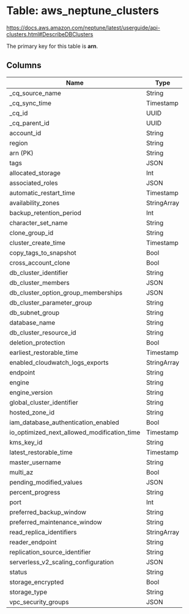 # Table: aws_neptune_clusters

https://docs.aws.amazon.com/neptune/latest/userguide/api-clusters.html#DescribeDBClusters

The primary key for this table is **arn**.



## Columns
| Name          | Type          |
| ------------- | ------------- |
|_cq_source_name|String|
|_cq_sync_time|Timestamp|
|_cq_id|UUID|
|_cq_parent_id|UUID|
|account_id|String|
|region|String|
|arn (PK)|String|
|tags|JSON|
|allocated_storage|Int|
|associated_roles|JSON|
|automatic_restart_time|Timestamp|
|availability_zones|StringArray|
|backup_retention_period|Int|
|character_set_name|String|
|clone_group_id|String|
|cluster_create_time|Timestamp|
|copy_tags_to_snapshot|Bool|
|cross_account_clone|Bool|
|db_cluster_identifier|String|
|db_cluster_members|JSON|
|db_cluster_option_group_memberships|JSON|
|db_cluster_parameter_group|String|
|db_subnet_group|String|
|database_name|String|
|db_cluster_resource_id|String|
|deletion_protection|Bool|
|earliest_restorable_time|Timestamp|
|enabled_cloudwatch_logs_exports|StringArray|
|endpoint|String|
|engine|String|
|engine_version|String|
|global_cluster_identifier|String|
|hosted_zone_id|String|
|iam_database_authentication_enabled|Bool|
|io_optimized_next_allowed_modification_time|Timestamp|
|kms_key_id|String|
|latest_restorable_time|Timestamp|
|master_username|String|
|multi_az|Bool|
|pending_modified_values|JSON|
|percent_progress|String|
|port|Int|
|preferred_backup_window|String|
|preferred_maintenance_window|String|
|read_replica_identifiers|StringArray|
|reader_endpoint|String|
|replication_source_identifier|String|
|serverless_v2_scaling_configuration|JSON|
|status|String|
|storage_encrypted|Bool|
|storage_type|String|
|vpc_security_groups|JSON|